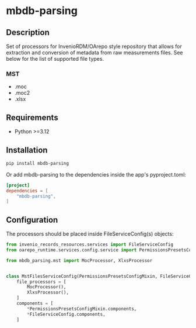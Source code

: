 # mbdb-parsing

## Description

Set of processors for InvenioRDM/OArepo style repository that allows for
extraction and conversion of metadata from raw measurements files. See below
for the list of supported file types.

### MST
 - .moc
 - .moc2
 - .xlsx

## Requirements

 * Python >=3.12

## Installation

```bash
pip install mbdb-parsing
```
Or add mbdb-parsing to the dependencies inside the app's pyproject.toml:

```toml
[project]
dependencies = [
    "mbdb-parsing",
]
```

## Configuration

The processors should be placed inside FileServiceConfig(s) objects:

```python
from invenio_records_resources.services import FileServiceConfig
from oarepo_runtime.services.config.service import PermissionsPresetsConfigMixin

from mbdb_parsing.mst import MocProcessor, XlxsProcessor


class MstFilesServiceConfig(PermissionsPresetsConfigMixin, FileServiceConfig):
    file_processors = [
        MocProcessor(),
        XlxsProcessor(),
    ]
    components = [
        *PermissionsPresetsConfigMixin.components,
        *FileServiceConfig.components,
    ]
```
